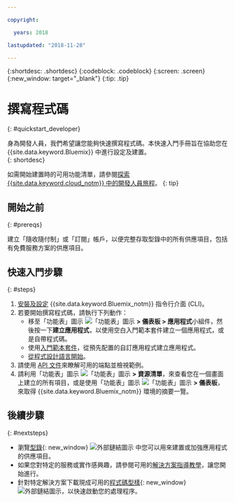 ```yaml
---

copyright:

  years: 2018

lastupdated: "2018-11-28"

---
```


{:shortdesc: .shortdesc}
{:codeblock: .codeblock}
{:screen: .screen}
{:new_window: target="_blank"}
{:tip: .tip}

# 撰寫程式碼 
{: #quickstart_developer}

身為開發人員，我們希望讓您能夠快速撰寫程式碼。本快速入門手冊旨在協助您在 {{site.data.keyword.Bluemix}} 中進行設定及建置。  
{: shortdesc}

如需開始建置時的可用功能清單，請參閱[探索 {{site.data.keyword.cloud_notm}} 中的開發人員旅程](/docs/overview/dev-journey.html#dev-journey)。
{: tip}

## 開始之前
{: #prereqs}

建立「隨收隨付制」或「訂閱」帳戶，以便完整存取型錄中的所有供應項目，包括有免費服務方案的供應項目。 

## 快速入門步驟
{: #steps}
 
1. [安裝及設定](/docs/home/tools) {{site.data.keyword.Bluemix_notm}} 指令行介面 (CLI)。 
2. 若要開始撰寫程式碼，請執行下列動作：
    * 移至「功能表」圖示 ![「功能表」圖示](../icons/icon_hamburger.svg) **> 儀表板 > 應用程式**小組件，然後按一下**建立應用程式**，以使用空白入門範本套件建立一個應用程式，或是自帶程式碼。
    * 使用[入門範本套件](/docs/apps/tutorials/tutorial_starter-kit.html)，從預先配置的自訂應用程式建立應用程式。 
    * [從程式設計語言開始](/docs/home/build)。 
3. 請使用 [API 文件](https://{DomainName}/apidocs)來瞭解可用的端點並檢視範例。
4. 請利用「功能表」圖示 ![「功能表」圖示](../icons/icon_hamburger.svg) **> 資源清單**，來查看您在一個畫面上建立的所有項目，或是使用「功能表」圖示 ![「功能表」圖示](../icons/icon_hamburger.svg) **> 儀表板**，來取得 {{site.data.keyword.Bluemix_notm}} 環境的摘要一覽。

## 後續步驟
{: #nextsteps}

* 瀏覽[型錄](https://{DomainName}/catalog){: new_window} ![外部鏈結圖示](../icons/launch-glyph.svg) 中您可以用來建置或加強應用程式的供應項目。
* 如果您對特定的服務或實作感興趣，請參閱可用的[解決方案指導教學](/docs/tutorials/index.html#tutorials)，讓您開始進行。
* 針對特定解決方案下載現成可用的[程式碼型樣](https://developer.ibm.com/patterns/){: new_window} ![外部鏈結圖示](../icons/launch-glyph.svg "外部鏈結圖示")，以快速啟動您的處理程序。




